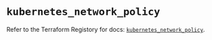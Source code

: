 # `kubernetes_network_policy`

Refer to the Terraform Registory for docs: [`kubernetes_network_policy`](https://www.terraform.io/docs/providers/kubernetes/r/network_policy).
